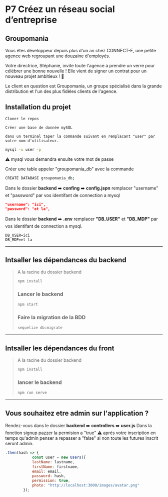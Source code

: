 # **P7 Créez un réseau social d’entreprise**

## Groupomania

Vous êtes développeur depuis plus d'un an chez CONNECT-E, une petite agence web regroupant une douzaine d'employés.

Votre directrice, Stéphanie, invite toute l'agence à prendre un verre pour célébrer une bonne nouvelle ! Elle vient de signer un contrat pour un nouveau projet ambitieux ! 🥂

Le client en question est Groupomania, un groupe spécialisé dans la grande distribution et l'un des plus fidèles clients de l'agence.

## Installation du projet

    Cloner le repos

    Créer une base de donnée mySQL

    dans un terminal taper la commande suivant en remplacant "user" par votre nom d'utilisateur.

```bash
mysql -u user -p
```

⚠️ mysql vous demandra ensuite votre mot de passe

Créer une table appeler "groupomania_db" avec la commande

```bash
CREATE DATABASE groupomania_db;
```

Dans le dossier **backend** ➡️ **confing** ➡️ **config.jspn** remplacer "username" et "password" par vos identifant de connection a mysql

```json
"username": "ici",
"password": "et la",
```

Dans le dossier **backend** ➡️ **.env** remplacer **"DB_USER"** et **"DB_MDP"** par vos identifant de connection a mysql.

```env
DB_USER=ici
DB_MDP=et la
```

---

## Intsaller les dépendances du backend

> A la racine du dossier backend
>
> ```bash
> npm install
> ```
>
> ### Lancer le backend
>
> ```bash
> npm start
> ```
>
> ### Faire la migration de la BDD
>
> ```bash
> sequelize db:migrate
> ```

---

## Intsaller les dépendances du front

> A la racine du dossier backend
>
> ```bash
> npm install
> ```
>
> ### lancer le backend
>
> ```bash
> npm run serve
> ```

---

## **Vous souhaitez etre admin sur l'application ?**

Rendez-vous dans le dossier **backend** ➡️ **controllers** ➡️ **user.js**
Dans la fonction signup pazzer la permision a "true"
⚠️ aprés votre inscription en temps qu'admin penser a repasser a "false" si non toute les futures inscrit seront admin.

```js
.then(hash => {
            const user = new Users({
            lastName: lastname,
            firstName: firstname,
            email: email,
            password: hash,
            permission: true,
            photo: "http://localhost:3000/images/avatar.png"
        });
```
